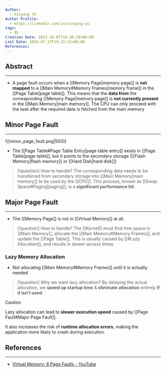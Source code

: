```yaml
---
Author:
  - Xinyang YU
Author Profile:
  - https://linkedin.com/in/xinyang-yu
tags:
  - OS
Creation Date: 2023-10-07T16:38:28+08:00
Last Date: 2024-07-13T19:22:12+08:00
References: 
---
```

## Abstract
---
- A page fault occurs when a [[Memory Page|memory page]] is **not mapped** to a [[Main Memory#Memory Frames|memory frame]] in the [[Page Table|page table]]. This means that the **data from** the corresponding [[Memory Page|memory page]] is **not currently present** in the [[Main Memory|main memory]]. The CPU can only proceed with the task after the required data is fetched from the main memory



## Minor Page Fault
---

![[minor_page_fault.png|500]]

- The [[Page Table#Page Table Entry|page table entry]] exists in [[Page Table|page table]], but it points to the secondary storage ([[Flash Memory|flash memory]] or [[Hard Disk|hard disk]])


>[!question] How to handle?
> The corresponding data needs to be transferred from secondary storage into [[Main Memory|main memory]] to be used by the [[CPU]]. This process, known as [[Swap Space#Paging|paging]], is a **significant performance hit**.


## Major Page Fault
---
- The [[Memory Page]] is not in [[Virtual Memory]] at all. 

>[!question] How to handle?
> The [[Kernel]] must find free space in [[Main Memory]], allocate the [[Main Memory#Memory Frames]], and update the [[Page Table]]. This is usually caused by [[#Lazy Allocation]], and results in slower access times.


### Lazy Memory Allocation
- Not allocating [[Main Memory#Memory Frames]] until it is actually needed

>[!question] Why we want lazy allocation?
> By delaying the actual allocation, we **speed up startup time** & **eliminate allocation** entirely **if it isn't used**.

>[!caution]
> Lazy allocation can lead to **slower execution speed** caused by [[Page Fault#Major Page Fault]].
> 
> It also increases the risk of **runtime allocation errors**, making the application more likely to crash during execution.


## References
---
- [Virtual Memory: 8 Page Faults - YouTube](https://youtu.be/bShqyf-hDfg?si=0bmEEXkbj3qOopIT)